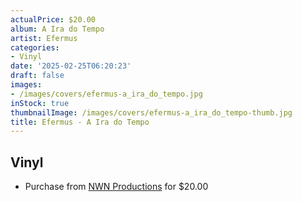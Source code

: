 ```yaml
---
actualPrice: $20.00
album: A Ira do Tempo
artist: Efermus
categories:
- Vinyl
date: '2025-02-25T06:20:23'
draft: false
images:
- /images/covers/efermus-a_ira_do_tempo.jpg
inStock: true
thumbnailImage: /images/covers/efermus-a_ira_do_tempo-thumb.jpg
title: Efermus - A Ira do Tempo
---
```


## Vinyl
* Purchase from [NWN Productions](http://shop.nwnprod.com/index.php?route=product/product&path=75&product_id=49389&sort=pd.name&order=ASC) for $20.00
